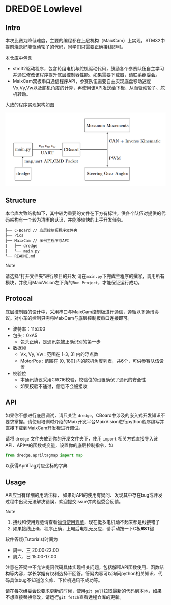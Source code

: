 # DREDGE Lowlevel
## Intro
本次比赛为降低难度，主要的编程都在上层机构（MaixCam）上实现，STM32中提前烧录好能驱动轮子的代码，同学们只需要正确接线即可。

本仓库中包含

- stm32驱动程序，包含轮组电机与舵机驱动代码，鼓励各个参赛队伍自主学习并通过修改该程序提升底层控制器性能。如果需要下载器，请联系组委会。
- MaixCam双板串口通信程序API，参赛队伍需要自主实现底盘移动速度Vx,Vy,Vw以及舵机角度的计算，再使用该API发送给下板，从而驱动轮子、舵机转动。

大致的程序实现架构如图
<center><img src="Pics/pic.png"></center>

## Structure
本仓库大致结构如下，其中较为重要的文件在下方有标注，供各个队伍对提供的代码架构有一个较为清晰的认识，并能够较快的上手开发任务。

```
├── C-Board // 底层控制板程序文件夹
├── Pics
├── MaixCam // 示例主程序与API
|   ├── dredge
│   └── main.py
└── README.md
```
> [!NOTE]
> 请选择“打开文件夹”进行项目的开发
> 请在`main.py`下完成主程序的撰写，调用所有模块，并使用MaixVision左下角的`Run Project`，才能保证运行成功。
## Protocal
底层控制器的设计中，采用串口与MaixCam控制板进行通信，遵循以下通讯协议。对小车的控制只需将MaixCam与底层控制板串口连接即可。
- 波特率：115200
- 包头：0xA5
    -  包头正确，是通讯包被正确识别的第一步
- 数据帧
    - Vx, Vy, Vw : 范围在 [-3, 3] 内的浮点数
    - MotorPos : 范围在 [0, 180] 内的舵机角度列表，共6个，可供参赛队伍设置
- 校验位
    - 本通讯协议采用CRC16校验，校验位的设置确保了通讯的安全性
    - 如果校验不通过，信息不会被接收

 ## API
 如果你不想进行底层调试，请只关注 `dredge`，CBoard中涉及的嵌入式开发知识不要求掌握。请使用培训时介绍的Maix开发平台MaixVision进行python程序编写并直接下载到MaixCam开发板进行调试。

 请将 `dredge` 文件夹放到你的开发文件夹下，使用 `import` 相关方式直接导入该API、API中的函数或变量，设置你的底层控制指令，如
 ```python
 from dredge.apriltagmap import map
 ```
 以获得AprilTag对应坐标的字典

## Usage
 API应当有详细的用法注释， 如果对API的使用有疑问、发现其中存在bug或开发过程中出现无法解决错误，欢迎提交issue并向组委会反馈。

 > [!NOTE]
 > 1. 接线和使用规范请查看[物资使用规范](https://zanpw3z2hb6.feishu.cn/wiki/ASwQwNbtJinhljkgD8dcEpecn7d?from=from_copylink)，现在挺多电机动不起来都是线接错了
 > 2. 如果接线正确、程序正确，上电后电机无反应，请手动按一下C板**RST**键

 软件答疑(Tutorials)时间为
 - 周一、三 20:00-22:00
 - 周六、日 15:00-17:00
 
 注意在答疑中不允许提问代码具体实现相关问题，包括解释API函数使用、函数结构等内容，学长学姐有权利选择不回答。答疑内容可以询问python相关知识、代码具体bug不知道怎么修、下位机通讯不成功等。

 请在每次组委会说要求更新的时候，使用`git pull`拉取最新的代码到本地，如果不想直接替换修改，请运行`git fetch`查看远程仓库的更新。

